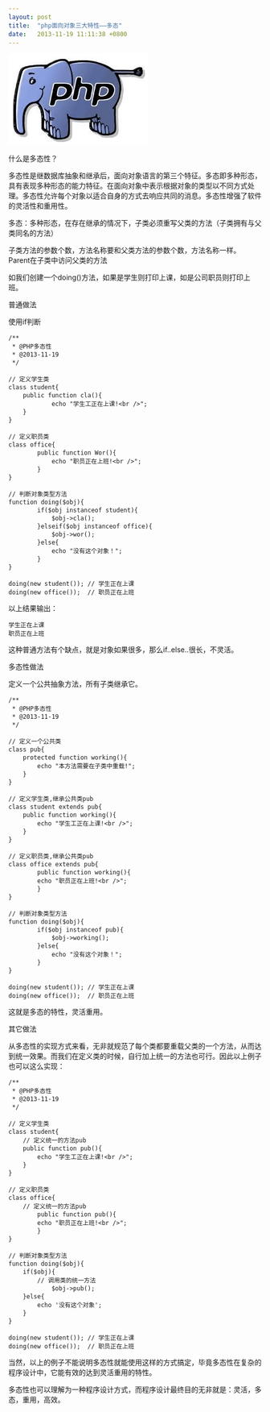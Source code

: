 ```yaml
---
layout: post
title:  "php面向对象三大特性——多态"
date:   2013-11-19 11:11:38 +0800
---
```

<img src="/images/fulls/dx.jpg" class="fit image">


什么是多态性？

多态性是继数据库抽象和继承后，面向对象语言的第三个特征。多态即多种形态，具有表现多种形态的能力特征。在面向对象中表示根据对象的类型以不同方式处理。多态性允许每个对象以适合自身的方式去响应共同的消息。多态性增强了软件的灵活性和重用性。

多态：多种形态，在存在继承的情况下，子类必须重写父类的方法（子类拥有与父类同名的方法）

子类方法的参数个数，方法名称要和父类方法的参数个数，方法名称一样。
Parent在子类中访问父类的方法

如我们创建一个doing()方法，如果是学生则打印上课，如是公司职员则打印上班。

普通做法

使用if判断

	/**
	 * @PHP多态性
	 * @2013-11-19
	 */
	 
	// 定义学生类
	class student{
	    public function cla(){
	            echo "学生工正在上课!<br />";
	    }
	}
	 
	// 定义职员类
	class office{                             
	        public function Wor(){
	            echo "职员正在上班!<br />";
	        }
	}
	 
	// 判断对象类型方法
	function doing($obj){
	        if($obj instanceof student){
	            $obj->cla();
	        }elseif($obj instanceof office){
	            $obj->wor();
	        }else{
	            echo "没有这个对象！";
	        }
	}
	 
	doing(new student()); // 学生正在上课
	doing(new office());  // 职员正在上班

以上结果输出：

	学生正在上课
	职员正在上班

这种普通方法有个缺点，就是对象如果很多，那么if..else..很长，不灵活。
 
多态性做法

定义一个公共抽象方法，所有子类继承它。	

	/**
	 * @PHP多态性
	 * @2013-11-19
	 */
	 
	// 定义一个公共类
	class pub{
	    protected function working(){
	        echo "本方法需要在子类中重载!";
	    }
	}
	 
	// 定义学生类,继承公共类pub
	class student extends pub{
	    public function working(){
	        echo "学生工正在上课!<br />";
	    }
	}
	 
	// 定义职员类,继承公共类pub
	class office extends pub{
	        public function working(){
	        echo "职员正在上班!<br />";
	        }
	}
	 
	// 判断对象类型方法
	function doing($obj){
	        if($obj instanceof pub){
	            $obj->working();
	        }else{
	            echo "没有这个对象！";
	        }
	}
	 
	doing(new student()); // 学生正在上课
	doing(new office());  // 职员正在上班

这就是多态的特性，灵活重用。
 
其它做法

从多态性的实现方式来看，无非就规范了每个类都要重载父类的一个方法，从而达到统一效果。而我们在定义类的时候，自行加上统一的方法也可行。因此以上例子也可以这么实现：

	/**
	 * @PHP多态性
	 * @2013-11-19
	 */
	 
	// 定义学生类
	class student{
	    // 定义统一的方法pub
	    public function pub(){
	        echo "学生工正在上课!<br />";
	    }
	}
	 
	// 定义职员类
	class office{
	    // 定义统一的方法pub
	        public function pub(){
	        echo "职员正在上班!<br />";
	        }
	}
	 
	// 判断对象类型方法
	function doing($obj){
	    if($obj){
	        // 调用类的统一方法
	            $obj->pub();
	    }else{
	        echo '没有这个对象'; 
	    }
	}
	 
	doing(new student()); // 学生正在上课
	doing(new office());  // 职员正在上班

当然，以上的例子不能说明多态性就能使用这样的方式搞定，毕竟多态性在复杂的程序设计中，它能有效的达到灵活重用的特性。

多态性也可以理解为一种程序设计方式，而程序设计最终目的无非就是：灵活，多态，重用，高效。